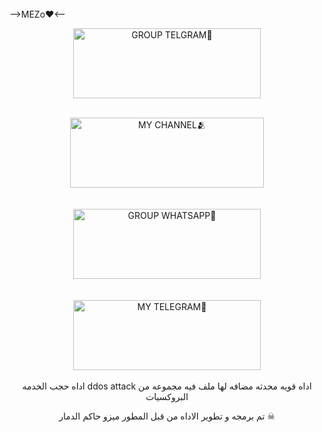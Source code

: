<br>
-->MEZo❤<--
<div align="center">
  
<a href="https://t.me/+u9nrS-yRQB1iODNk"><img align="center" src="https://ibb.co/5Yf0TNv" alt="GROUP TELGRAM👥" height="112" width="300" /></a>
<br>
<div>
<br>
  <div>
<a href="https://t.me/SJGDdw" target="blank"><img align="center" src="https://ibb.co/BZpgKRT" alt="MY CHANNEL🫂" height="112" width="310" /></a>
  <div>
<br>
    <br>
    <div>
<a href="@BLACK1_HAT"><img align="center" src="https://ibb.co/WgWsMZW" alt="GROUP WHATSAPP💙" height="112" width="300" /></a>
<div>
  <br>
  <br>
  <div>
  <a href="https://t.me/+u9nrS-yRQB1iODNk"><img align="center" alt="MY TELEGRAM👿" height="112" width="300" /></a>
    <div>
<br>
اداه حجب الخدمه ddos attack  اداه قويه محدثه مضافه لها ملف فيه مجموعه من البروكسيات

تم برمجه و تطوير الاداه من قبل المطور ميزو حاكم الدمار ☠


